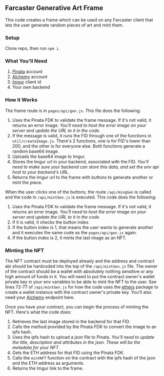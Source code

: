 ## Farcaster Generative Art Frame

This code creates a frame which can be used on any Farcaster client that lets the user generate random pieces of art and mint them.

### Setup

Clone repo, then run `npm i`.

### What You'll Need

1. [Pinata](https://www.pinata.cloud/) account
2. [Alchemy](https://www.alchemy.com/) account
3. [Imgur](https://imgur.com/) client id
4. Your own backend

### How it Works

The frame route is in `pages/api/gen.js`. This file does the following:

1. Uses the Pinata FDK to validate the frame message. If it's not valid, it returns an error image. _You'll need to host the error image on your server and update the URL to it in the code_.
2. If the message is valid, it runs the FID through one of the functions in `util/createImage.js`. There's 2 functions, one is for FID's lower than 200, and the other is for everyone else. Both functions generate a random base64 image.
3. Uploads the base64 image to Imgur.
4. Stores the Imgur url in your backend, associated with the FID. _You'll need to make sure your backend can store this data, and set the env api host to your backend's URL_.
5. Returns the Imgur url to the frame with buttons to generate another or mint the piece.

When the user clicks one of the buttons, the route `/api/mingGen` is called and the code in `/api/mintGen.js` is executed. This code does the following:

1. Uses the Pinata FDK to validate the frame message. If it's not valid, it returns an error image. _You'll need to host the error image on your server and update the URL to it in the code_.
2. If it is valid, it checks the button index.
3. If the button index is 1, that means the user wants to generate another and it executes the same code as the `pages/api/gen.js` again.
4. If the button index is 2, it mints the last image as an NFT.

### Minting the NFT

The NFT contract must be deployed already and the address and contract abi should be hardcoded into the top of the `/api/mintGen.js` file. The owner of the contract should be a wallet with absolutely nothing sensitive or any high amount of funds in it. You will need to put the contract owner's wallet private key in your env variables to be able to mint the NFT to the user. See lines 72-77 of `/api/mintGen.js` for how the code uses the [ethers](https://www.npmjs.com/package/ethers) package to create a wallet instance with the contract owner's private key. You'll also need your [Alchemy](https://www.alchemy.com/) endpoint here.

Once you have your contract, you can begin the process of minting the NFT. Here's what the code does:

1. Retrieves the last image stored in the backend for that FID.
2. Calls the method provided by the Pinata FDK to convert the image to an ipfs hash.
3. Uses the ipfs hash to upload a json file to Pinata. _You'll need to update the title, description and attributes in the json. These will be the metadata for your NFT_.
4. Gets the ETH address for that FID using the Pinata FDK.
5. Calls the `mintNFT` function on the contract with the ipfs hash of the json and the ETH address as arguments.
6. Returns the Imgur link to the frame.